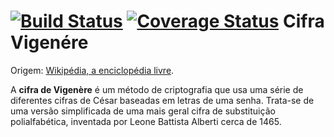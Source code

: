 [![Build Status](https://snap-ci.com/riquellopes/cifra-de-vigenere/branch/master/build_image)](https://snap-ci.com/riquellopes/cifra-de-vigenere/branch/master)
[![Coverage Status](https://coveralls.io/repos/riquellopes/cifra-de-vigenere/badge.svg?branch=master&service=github)](https://coveralls.io/github/riquellopes/cifra-de-vigenere?branch=master)
Cifra Vigenére
=========
Origem: [Wikipédia, a enciclopédia livre](https://pt.wikipedia.org/wiki/Cifra_de_Vigenère).

A **cifra de Vigenère** é um método de criptografia que usa uma série de diferentes cifras de César baseadas em letras de uma senha. Trata-se de uma versão simplificada de uma mais geral cifra de substituição polialfabética, inventada por Leone Battista Alberti cerca de 1465.
